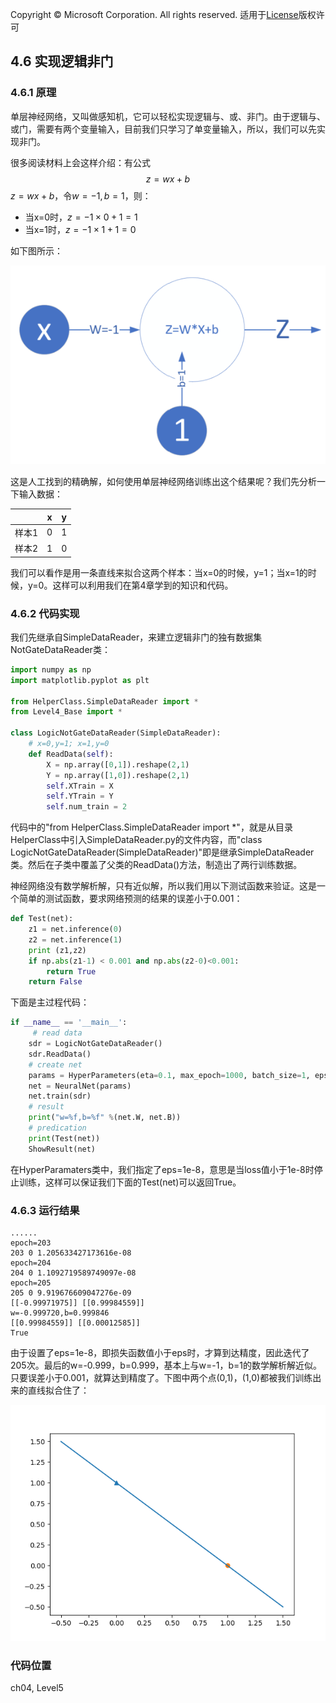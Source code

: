 Copyright © Microsoft Corporation. All rights reserved.
  适用于[License](https://github.com/Microsoft/ai-edu/blob/master/LICENSE.md)版权许可

## 4.6 实现逻辑非门

### 4.6.1 原理

单层神经网络，又叫做感知机，它可以轻松实现逻辑与、或、非门。由于逻辑与、或门，需要有两个变量输入，目前我们只学习了单变量输入，所以，我们可以先实现非门。

很多阅读材料上会这样介绍：有公式
$$
z=wx+b
$$
$z=wx+b$，令$w=-1,b=1$，则：

- 当x=0时，$z = -1 \times 0 + 1 = 1$
- 当x=1时，$z = -1 \times 1 + 1 = 0$
  

如下图所示：

<img src="../Images/4/LogicNotGate.png"/>

这是人工找到的精确解，如何使用单层神经网络训练出这个结果呢？我们先分析一下输入数据：

||x|y|
|---|---|---|
|样本1|0|1|
|样本2|1|0|

我们可以看作是用一条直线来拟合这两个样本：当x=0的时候，y=1；当x=1的时候，y=0。这样可以利用我们在第4章学到的知识和代码。

### 4.6.2 代码实现

我们先继承自SimpleDataReader，来建立逻辑非门的独有数据集NotGateDataReader类：

```Python
import numpy as np
import matplotlib.pyplot as plt

from HelperClass.SimpleDataReader import *
from Level4_Base import *

class LogicNotGateDataReader(SimpleDataReader):
    # x=0,y=1; x=1,y=0
    def ReadData(self):
        X = np.array([0,1]).reshape(2,1)
        Y = np.array([1,0]).reshape(2,1)
        self.XTrain = X
        self.YTrain = Y
        self.num_train = 2
```

代码中的"from HelperClass.SimpleDataReader import *"，就是从目录HelperClass中引入SimpleDataReader.py的文件内容，而"class LogicNotGateDataReader(SimpleDataReader)"即是继承SimpleDataReader类。然后在子类中覆盖了父类的ReadData()方法，制造出了两行训练数据。

神经网络没有数学解析解，只有近似解，所以我们用以下测试函数来验证。这是一个简单的测试函数，要求网络预测的结果的误差小于0.001：

```Python
def Test(net):
    z1 = net.inference(0)
    z2 = net.inference(1)
    print (z1,z2)
    if np.abs(z1-1) < 0.001 and np.abs(z2-0)<0.001:
        return True
    return False
```

下面是主过程代码：

```Python
if __name__ == '__main__':
     # read data
    sdr = LogicNotGateDataReader()
    sdr.ReadData()
    # create net
    params = HyperParameters(eta=0.1, max_epoch=1000, batch_size=1, eps = 1e-8)
    net = NeuralNet(params)
    net.train(sdr)
    # result
    print("w=%f,b=%f" %(net.W, net.B))
    # predication
    print(Test(net))
    ShowResult(net)
```

在HyperParamaters类中，我们指定了eps=1e-8，意思是当loss值小于1e-8时停止训练，这样可以保证我们下面的Test(net)可以返回True。

### 4.6.3 运行结果

```
......
epoch=203
203 0 1.205633427173616e-08
epoch=204
204 0 1.1092719589749097e-08
epoch=205
205 0 9.919676609047276e-09
[[-0.99971975]] [[0.99984559]]
w=-0.999720,b=0.999846
[[0.99984559]] [[0.00012585]]
True
```

由于设置了eps=1e-8，即损失函数值小于eps时，才算到达精度，因此迭代了205次。最后的w=-0.999，b=0.999，基本上与w=-1，b=1的数学解析解近似。只要误差小于0.001，就算达到精度了。下图中两个点(0,1)，(1,0)都被我们训练出来的直线拟合住了：

<img src="../Images/4/LogicNotGateResult.png"/>

### 代码位置

ch04, Level5